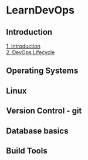 # LearnDevOps

## Introduction
[1. Introduction](https://github.com/dipjul/LearnDevOps/blob/main/1.Introduction/1.Introduction.md)  
[2. DevOps Lifecycle](https://github.com/dipjul/LearnDevOps/blob/main/1.Introduction/2.DevOps-Lifecycle.md)

## Operating Systems

## Linux

## Version Control - git

## Database basics

## Build Tools
